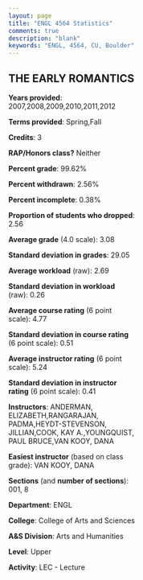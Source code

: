 ```yaml
---
layout: page
title: "ENGL 4564 Statistics"
comments: true
description: "blank"
keywords: "ENGL, 4564, CU, Boulder"
--- 
```

<head>
<script src="https://ajax.googleapis.com/ajax/libs/jquery/2.1.3/jquery.min.js"></script>
<script src="https://dl.dropboxusercontent.com/s/pc42nxpaw1ea4o9/highcharts.js?dl=0"></script>
<!-- <script src="../assets/js/highcharts.js"></script> -->
<style type="text/css">@font-face {
	font-family: "Bebas Neue";
	src: url(https://www.filehosting.org/file/details/544349/BebasNeue%20Regular.otf) format("opentype");
	}
	h1.Bebas { 
		font-family: "Bebas Neue", Verdana, Tahoma;
	}
</style>
</head>
<body>
	<div id="container" style="float: right; width: 45%; height: 88%; margin-left: 2.5%; margin-right: 2.5%;"></div>
	<script language="JavaScript">
		$(document).ready(function() {
		var chart = {type: 'column'};
		var title = {text: 'Grade Distribution'};
		var xAxis = {categories: ['A','B','C','D','F'],crosshair: true};
		var yAxis = {min: 0,title: {text: 'Percentage'}};
		var tooltip = {headerFormat: '<center><b><span style="font-size:20px">{point.key}</span></b></center>',
		               pointFormat: '<td style="padding:0"><b>{point.y:.1f}%</b></td>',
		               footerFormat: '</table>',shared: true,useHTML: true};
		var plotOptions = {column: {pointPadding: 0.0,borderWidth: 0}};  
		var credits = {enabled: false};var series= [{name: 'Percent',data: [35.85,44.53,14.72,3.77,1.13,]}];
		var json = {};
		json.chart = chart;
		json.title = title;
		json.tooltip = tooltip;
		json.xAxis = xAxis;
		json.yAxis = yAxis;  
		json.series = series;
		json.plotOptions = plotOptions;  
		json.credits = credits;
		$('#container').highcharts(json);
	});
	</script>
</body>
			   
## THE EARLY ROMANTICS

**Years provided**: 2007,2008,2009,2010,2011,2012

**Terms provided**: Spring,Fall

**Credits**: 3

**RAP/Honors class?** Neither

**Percent grade**: 99.62%

**Percent withdrawn**: 2.56%

**Percent incomplete**: 0.38%

**Proportion of students who dropped**: 2.56

**Average grade** (4.0 scale): 3.08

**Standard deviation in grades**: 29.05

**Average workload** (raw): 2.69

**Standard deviation in workload** (raw): 0.26

**Average course rating** (6 point scale): 4.77

**Standard deviation in course rating** (6 point scale): 0.51

**Average instructor rating** (6 point scale): 5.24

**Standard deviation in instructor rating** (6 point scale): 0.41

**Instructors**: ANDERMAN, ELIZABETH,RANGARAJAN, PADMA,HEYDT-STEVENSON, JILLIAN,COOK, KAY A.,YOUNGQUIST, PAUL BRUCE,VAN KOOY, DANA

**Easiest instructor** (based on class grade): VAN KOOY, DANA

**Sections** (and **number of sections**): 001, 8

**Department**: ENGL

**College**: College of Arts and Sciences

**A&S Division**: Arts and Humanities

**Level**: Upper

**Activity**: LEC - Lecture